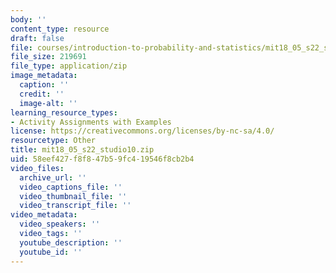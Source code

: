 ```yaml
---
body: ''
content_type: resource
draft: false
file: courses/introduction-to-probability-and-statistics/mit18_05_s22_studio10.zip
file_size: 219691
file_type: application/zip
image_metadata:
  caption: ''
  credit: ''
  image-alt: ''
learning_resource_types:
- Activity Assignments with Examples
license: https://creativecommons.org/licenses/by-nc-sa/4.0/
resourcetype: Other
title: mit18_05_s22_studio10.zip
uid: 58eef427-f8f8-47b5-9fc4-19546f8cb2b4
video_files:
  archive_url: ''
  video_captions_file: ''
  video_thumbnail_file: ''
  video_transcript_file: ''
video_metadata:
  video_speakers: ''
  video_tags: ''
  youtube_description: ''
  youtube_id: ''
---
```

